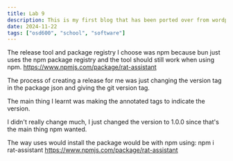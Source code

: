 ```yaml
---
title: Lab 9
description: This is my first blog that has been ported over from wordpress.
date: 2024-11-22
tags: ["osd600", "school", "software"]
---
```


The release tool and package registry I choose was npm because bun just uses the npm package registry and the tool should still work when using npm. https://www.npmjs.com/package/rat-assistant

The process of creating a release for me was just changing the version tag in the package json and giving the git version tag.

The main thing I learnt was making the annotated tags to indicate the version.

I didn't really change much, I just changed the version to 1.0.0 since that's the main thing npm wanted.

The way uses would install the package would be with npm using: npm i rat-assistant
https://www.npmjs.com/package/rat-assistant

